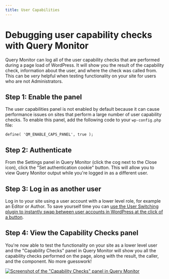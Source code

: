 ```yaml
---
title: User Capabilities
---
```


# Debugging user capability checks with Query Monitor

Query Monitor can log all of the user capability checks that are performed during a page load of WordPress. It will show you the result of the capability check, information about the user, and where the check was called from. This can be _very_ helpful when testing functionality on your site for users who are not Administrators.

## Step 1: Enable the panel

The user capabilities panel is not enabled by default because it can cause performance issues on sites that perform a large number of user capability checks. To enable this panel, add the following code to your `wp-config.php` file:

```
define( 'QM_ENABLE_CAPS_PANEL', true );
```

## Step 2: Authenticate

From the Settings panel in Query Monitor (click the cog next to the Close icon), click the "Set authentication cookie" button. This will allow you to view Query Monitor output while you're logged in as a different user.

## Step 3: Log in as another user

Log in to your site using a user account with a lower level role, for example an Editor or Author. To save yourself time you can [use the User Switching plugin to instantly swap between user accounts in WordPress at the click of a button](https://wordpress.org/plugins/user-switching/).

## Step 4: View the Capability Checks panel

You're now able to test the functionality on your site as a lower level user and the "Capability Checks" panel in Query Monitor will show you all the capability checks performed on the page, along with the result, the caller, and the component. No more guesswork!

[![Screenshot of the "Capability Checks" panel in Query Monitor](/user-caps.png)](/user-caps.png)
